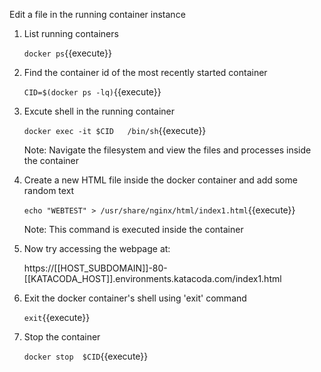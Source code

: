 Edit a file in the running container instance
1. List running containers

    `docker ps`{{execute}}
    
2. Find the container id of the most recently started container

    `CID=$(docker ps -lq)`{{execute}}
    
3. Excute shell in the running container 

    `docker exec -it $CID   /bin/sh`{{execute}}    
    
    Note: Navigate the filesystem and view the files and processes inside the container
    
4. Create a new HTML file inside the docker container and add some random text

    `echo "WEBTEST" > /usr/share/nginx/html/index1.html`{{execute}}
    
    Note: This command is executed inside the container
    
5. Now try accessing the webpage at:

    https://[[HOST_SUBDOMAIN]]-80-[[KATACODA_HOST]].environments.katacoda.com/index1.html
    
6. Exit the docker container's shell using 'exit' command

    `exit`{{execute}}
 
7. Stop the container

    `docker stop  $CID`{{execute}}

    



